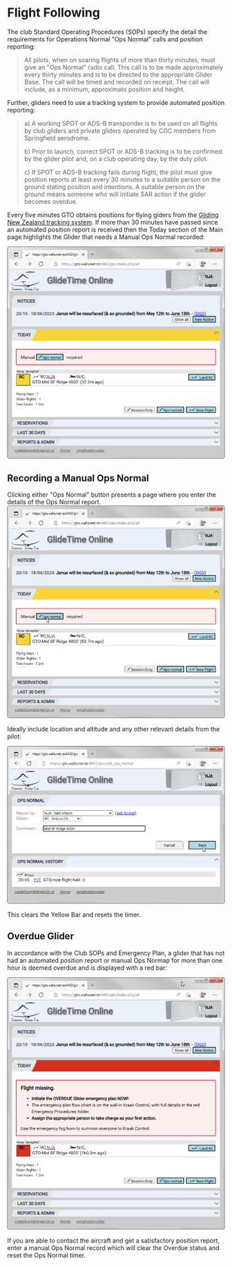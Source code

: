 # Flight Following

The club Standard Operating Procedures (SOPs) specify the detail the requirements for Operations Normal "Ops Normal" calls and position reporting:

> All pilots, when on soaring flights of more than thirty minutes, must give an "Ops Normal" radio call.
This call is to be made approximately every thirty minutes and is to be directed to the appropriate Glider Base. The call will be timed and recorded on receipt. The call will include, as a minimum, approximate position and height.

Further, gliders need to use a tracking system to provide automated position reporting:

> a) A working SPOT or ADS-B transponder is to be used on all flights by club gliders and private gliders operated by CGC members from Springfield aerodrome.
>
> b) Prior to launch, correct SPOT or ADS-B tracking is to be confirmed by the glider pilot and, on a club operating day, by the duty pilot.
>
> c) If SPOT or ADS-B tracking fails during flight, the pilot must give position reports at least every 30 minutes to a suitable person on the ground stating position and intentions. A suitable person on the ground means someone who will initiate SAR action if the glider becomes overdue.

Every five minutes GTO obtains positions for flying giders from the [Gliding New Zealand tracking system](https://gliding.net.nz/tracking).  If more than 30 minutes have passed since an automated position report is received then the Today section of the Main page highlights the Glider that needs a Manual Ops Normal recorded:

![Manual Ops normal required](./assets/images/GTO_YellowBar_Manual_OpsNormal.png)

## Recording a Manual Ops Normal

Clicking either "Ops Normal" button presents a page where you enter the details of the Ops Normal report.  
![Click Ops Normal Button](./assets/images/GTO_YellowBar_Manual_OpsNormal_Button.png)

Ideally include location and altitude and any other relevant details from the pilot:

![Ops Normal Form](./assets/images/GTO_Ops_Normal.png)

This clears the Yellow Bar and resets the timer.

## Overdue Glider

In accordance with the Club SOPs and Emergency Plan, a glider that has not had an automated position report or manual Ops Normap for more than one hour is deemed overdue and is displayed with a red bar:

![Overdue Aircraft](./assets/images/GTO_Overdue.png)

If you are able to contact the aircraft and get a satisfactory position report, enter a manual Ops Normal record which will clear the Overdue status and reset the Ops Normal timer.
